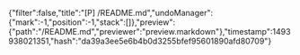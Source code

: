 {"filter":false,"title":"[P] /README.md","undoManager":{"mark":-1,"position":-1,"stack":[]},"preview":{"path":"/README.md","previewer":"preview.markdown"},"timestamp":1493938021351,"hash":"da39a3ee5e6b4b0d3255bfef95601890afd80709"}